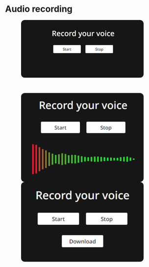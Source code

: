 # Audio recording

<div style="display:flex; justify-content: center; margin-bottom: 50px;">
    <img src="./assets/img/1.png" width="400" style="border-radius: 12px;">
</div>
<div style="display:flex; justify-content: center;">
    <img src="./assets/img/2.png" width="400" style="border-radius: 12px;">
</div>
<div style="display:flex; justify-content: center;">
    <img src="./assets/img/3.png" width="400" style="border-radius: 12px;">
</div>
